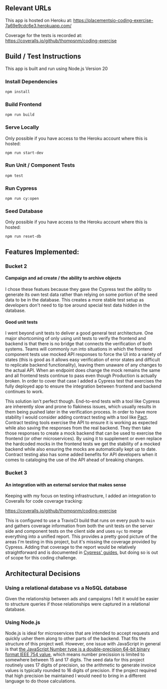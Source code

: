 ## Relevant URLs

This app is hosted on Heroku at: https://placementsio-coding-exercise-7a69e9cdc6e3.herokuapp.com/

Coverage for the tests is recorded at: https://coveralls.io/github/thompsnm/coding-exercise

## Build / Test Instructions

This app is built and run using Node.js Version 20

### Install Dependencies

```
npm install
```

### Build Frontend

```
npm run build
```

### Serve Locally

Only possible if you have access to the Heroku account where this is hosted:

```
npm run start-dev
```

### Run Unit / Component Tests

```
npm test
```

### Run Cypress

```
npm run cy:open
```

### Seed Database

Only possible if you have access to the Heroku account where this is hosted:

```
npm run reset-db
```

## Features Implemented:

### Bucket 2

#### Campaign and ad create / the ability to archive objects

I chose these featues because they gave the Cypress test the ability to generate its own test
data rather than relying on some portion of the seed data to be in the database. This creates
a more stable test setup as developers don't need to tip toe around special test data hidden
in the database.

#### Good unit tests

I went beyond unit tests to deliver a good general test architecture. One major shortcoming
of only using unit tests to verify the frontend and backend is that there is no bridge that
connects the verification of both systems. Teams will commonly run into situations in which
the frontend component tests use mocked API responses to force the UI into a variety of
states (this is good as it allows easy verification of error states and difficult to
replicate backend functionality), leaving them unaware of any changes to the actual API.
When an endpoint does change the mock remains the same and all frontend tests continue to
pass even though Production is actually broken. In order to cover that case I added a
Cypress test that exercises the fully deployed app to ensure the integration between
frontend and backend continues to work.

This solution isn't perfect though. End-to-end tests with a tool like Cypress are inherently
slow and prone to flakiness issues, which usually results in them being pushed later in the
verification process. In order to have more stability I would consider adding contract
testing with a tool like [Pact](https://pact.io/). Contract testing tools exercise the API
to ensure it is working as expected while also saving the responses from the real backend.
They then take those responses to create a mock backend that can be used to exercise the
frontend (or other microservices). By using it to supplement or even replace the hardcoded
mocks in the frontend tests we get the stability of a mocked backend while also ensuring the
mocks are automatically kept up to date. Contract testing also has some added benefits for
API developers when it comes to cataloging the use of the API ahead of breaking changes.

### Bucket 3

#### An integration with an external service that makes sense

Keeping with my focus on testing infrastructure, I added an integration to Coveralls for 
code coverage tracking:

https://coveralls.io/github/thompsnm/coding-exercise

This is configured to use a TravisCI build that runs on every push to `main` and gathers
coverage information from both the unit tests on the server side and component tests on the
client side and uses `nyc` to merge everything into a unified report. This provides a pretty
good picture of the areas I'm testing in this project, but it's missing the coverage 
provided by Cypress. Adding that coverage to the report would be relatively straightforward
and is documented in [Cypress' guides](https://docs.cypress.io/guides/tooling/code-coverage),
but doing so is out of scope for this coding challenge.

## Architectural Decisions

### Using a relational database vs a NoSQL database

Given the relationship between ads and campaigns I felt it would be easier to structure
queries if those relationships were captured in a relational database.

### Using Node.js

Node.js is ideal for microservices that are intended to accept requests and quickly usher
them along to other parts of the backend. That fits the structure of this project well.
However, one issue with JavaScript in general is that
[the JavaScript Number type is a double-precision 64-bit binary format IEEE 754 value](https://developer.mozilla.org/en-US/docs/Web/JavaScript/Reference/Global_Objects/Number#number_encoding),
which means number precission is limited to somewhere between 15 and 17 digits. The
seed data for this project routinely uses 17 digits of precision, so the arithmetic to
generate invoice values is typically rounded to 16 digits of precision. If the project
required that high precision be maintained I would need to bring in a different language
to do those calculations.